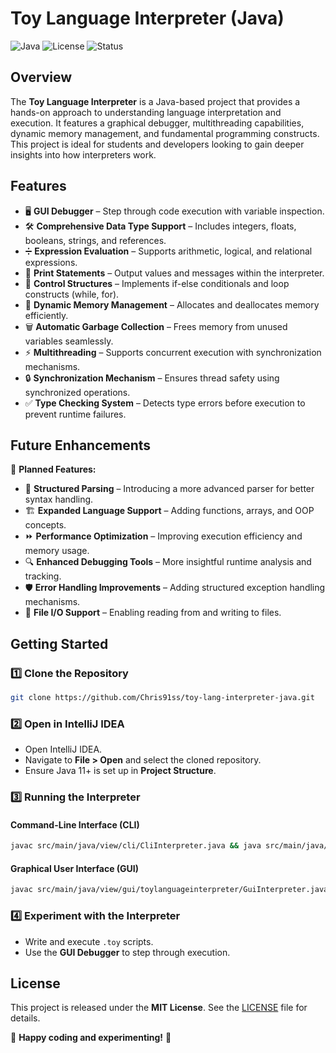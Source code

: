 # Toy Language Interpreter (Java)

![Java](https://img.shields.io/badge/Java-11%2B-orange) ![License](https://img.shields.io/badge/License-MIT-purple) ![Status](https://img.shields.io/badge/Status-Active-brightgreen)

## Overview

The **Toy Language Interpreter** is a Java-based project that provides a hands-on approach to understanding language interpretation and execution. It features a graphical debugger, multithreading capabilities, dynamic memory management, and fundamental programming constructs. This project is ideal for students and developers looking to gain deeper insights into how interpreters work.

## Features

- 🖥️ **GUI Debugger** – Step through code execution with variable inspection.
- 🛠️ **Comprehensive Data Type Support** – Includes integers, floats, booleans, strings, and references.
- ➗ **Expression Evaluation** – Supports arithmetic, logical, and relational expressions.
- 📝 **Print Statements** – Output values and messages within the interpreter.
- 🔄 **Control Structures** – Implements if-else conditionals and loop constructs (while, for).
- 🔧 **Dynamic Memory Management** – Allocates and deallocates memory efficiently.
- 🗑️ **Automatic Garbage Collection** – Frees memory from unused variables seamlessly.
- ⚡ **Multithreading** – Supports concurrent execution with synchronization mechanisms.
- 🔒 **Synchronization Mechanism** – Ensures thread safety using synchronized operations.
- ✅ **Type Checking System** – Detects type errors before execution to prevent runtime failures.

## Future Enhancements

🚀 **Planned Features:**

- 📜 **Structured Parsing** – Introducing a more advanced parser for better syntax handling.
- 🏗️ **Expanded Language Support** – Adding functions, arrays, and OOP concepts.
- ⏩ **Performance Optimization** – Improving execution efficiency and memory usage.
- 🔍 **Enhanced Debugging Tools** – More insightful runtime analysis and tracking.
- 🛡️ **Error Handling Improvements** – Adding structured exception handling mechanisms.
- 📂 **File I/O Support** – Enabling reading from and writing to files.

## Getting Started

### 1️⃣ Clone the Repository
```bash
git clone https://github.com/Chris91ss/toy-lang-interpreter-java.git
```

### 2️⃣ Open in IntelliJ IDEA
- Open IntelliJ IDEA.
- Navigate to **File > Open** and select the cloned repository.
- Ensure Java 11+ is set up in **Project Structure**.

### 3️⃣ Running the Interpreter

#### Command-Line Interface (CLI)
```bash
javac src/main/java/view/cli/CliInterpreter.java && java src/main/java/view/cli/CliInterpreter
```

#### Graphical User Interface (GUI)
```bash
javac src/main/java/view/gui/toylanguageinterpreter/GuiInterpreter.java && java src/main/java/view/gui/toylanguageinterpreter/GuiInterpreter
```

### 4️⃣ Experiment with the Interpreter
- Write and execute `.toy` scripts.
- Use the **GUI Debugger** to step through execution.

## License

This project is released under the **MIT License**. See the [LICENSE](LICENSE) file for details.

🚀 **Happy coding and experimenting!** 🎯

